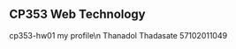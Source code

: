 CP353 Web Technology
----------------------------
cp353-hw01 my profile\n
Thanadol Thadasate 57102011049
